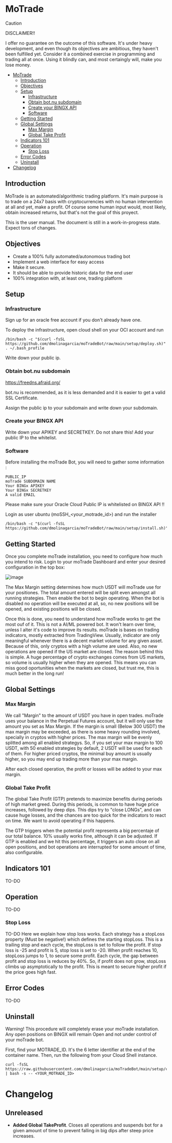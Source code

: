 # MoTrade

> [!CAUTION]
> DISCLAIMER!!
> 
> I offer no guarantee on the outcome of this software. It's under heavy development, and even though its objectives are ambitious, they haven't been fulfilled yet. Consider it a combined exercise in programming and trading all at once. Using it blindly can, and most certaingly will, make you lose money.

- [MoTrade](#motrade)
  - [Introduction](#introduction)
  - [Objectives](#objectives)
  - [Setup](#setup)
    - [Infrastructure](#infrastructure)
    - [Obtain bot.nu subdomain](#obtain-botnu-subdomain)
    - [Create your BINGX API](#create-your-bingx-api)
    - [Software](#software)
  - [Getting Started](#getting-started)
  - [Global Settings](#global-settings)
    - [Max Margin](#max-margin)
    - [Global Take Profit](#global-take-profit)
  - [Indicators 101](#indicators-101)
  - [Operation](#operation)
    - [Stop Loss](#stop-loss)
  - [Error Codes](#error-codes)
  - [Uninstall](#uninstall)
- [Changelog](#changelog)

<a name="introduction"></a>
## Introduction
MoTrade is an automated/algorithmic trading platform. It's main purpose is to trade on a 24x7 basis with cryptocurrencies with no human intervention at all and yet, make a profit. Of course some human input would, most likely, obtain increased returns, but that's not the goal of this proyect.

This is the user manual. The document is still in a work-in-progress state. Expect tons of changes.

<a name="objectives"></a>
## Objectives

- Create a 100% fully automated/autonomous trading bot
- Implement a web interface for easy access
- Make it secure.
- It should be able to provide historic data for the end user
- 100% integration with, at least one, trading platform

<a name="setup"></a>
## Setup
### Infrastructure

Sign up for an oracle free account if you don't already have one.

To deploy the infrastructure, open cloud shell on your OCI account and run

    /bin/bash -c "$(curl -fsSL https://github.com/dmolinagarcia/moTradeBot/raw/main/setup/deploy.sh)"
    . ~/.bash_profile

Write down your public ip.    

### Obtain bot.nu subdomain
https://freedns.afraid.org/

bot.nu is recommended, as it is less demanded and it is easier to get a valid SSL Certificate.

Assign the public ip to your subdomain and write down your subdomain.

### Create your BINGX API

Write down your APIKEY and SECRETKEY. Do not share this! Add your public IP to the whitelist.
    
### Software    
Before installing the moTrade Bot, you will need to gather some information :

    PUBLIC_IP
    moTrade SUBDOMAIN NAME
    Your BINGx APIKEY
    Your BINGx SECRETKEY
    A valid EMAIL

Please make sure your Oracle Cloud Public IP is whitelisted on BINGX API !!

Login as user ubuntu (moSSH_<your_motrade_id>) and run the installer

    /bin/bash -c "$(curl -fsSL https://github.com/dmolinagarcia/moTradeBot/raw/main/setup/install.sh)"

<a name="gettingstarted"></a>
## Getting Started

Once you complete moTrade installation, you need to configure how much you intend to risk. Login to your moTrade Dashboard and enter your desired configuration in the top box:

![image](https://github.com/dmolinagarcia/moTradeBot/assets/30756488/8832f9eb-9aef-40b4-985e-6e55aada7132)

The Max Margin setting determines how much USDT will moTrade use for your positiones. The total amount entered will be split even amongst all running strategies. Then enable the bot to begin operating. When the bot is disabled no operation will be executed at all, so, no new positions will be opened, and existing positions will be closed.

Once this is done, you need to understand how moTrade works to get the most ouf of it. This is not a AI/ML powered bot. It won't learn over time, unless I alter it's code to improve its results. moTrade is bases on trading indicators, mostly extracted from TradingView. Usually, indicator are only meaningful whenever there is a decent market volume for any given asset. Because of this, only cryptos with a high volume are used. Also, no new operations are opened if the US market are closed. The reason behind this is simple. A huge percentage of crypto exchanges comes from US markets, so volume is usually higher when they are opened. This means you can miss good oportunities when the markets are closed, but trust me, this is much better in the long run!

<a name="globalsettings"></a>
## Global Settings

<a name="maxmargin"></a>
### Max Margin
We call "Margin" to the amount of USDT you have in open trades. moTrade uses your balance in the Perpetual Futures account, but it will only use the amount you set as Max Margin. If the margin is small (Below 300 USDT) the max margin may be exceeded, as there is some heavy rounding involved, specially in cryptos with higher prices. The max margin will be evenly splitted among all enabled strategys. So, if you set your max margin to 100 USDT, with 50 enabled strategies by default, 2 USDT will be used for each of them. For higher priced cryptos, the minimal buy amount is usually higher, so you may end up trading more than your max margin.

After each closed operation, the profit or losses will be added to your max margin.

<a name="globaltp"></a>
### Global Take Profit
The global Take Profit (GTP) pretends to maximize benefits during periods of high market greed. During this periods, is common to have huge price increases, followed by deep dips. This dips try to "close LONGs", and can cause huge losses, and the chances are too quick for the indicators to react on time. We want to avoid operating if this happens.

The GTP triggers when the potential profit represents a big percentaje of our total balance. 10% usually works fine, although it can be adjusted. If GTP is enabled and we hit this percentage, it triggers an auto close on all open positions, and bot operations are interrupted for some amount of time, also configurable. 

<a name="indicators101"></a>
## Indicators 101
TO-DO

<a name="operation"></a>
## Operation
TO-DO

<a name="stoploss"></a>
### Stop Loss
TO-DO Here we explain how stop loss works. Each strategy has a stopLoss property (Must be negative!) which defines the starting stopLoss. This is a trailing stop and each cycle, the stopLoss is set to follow the profit. If stop loss is -25 and profit is 5, stop loss is set to -20. 
When profit reaches 10, stopLoss jumps to 1, to secure some profit.
Each cycle, the gap between profit and stop loss is reduces by 40%. So, if profit does not grow, stopLoss climbs up asymptotically to the profit. This is meant to secure higher profit if the price goes high fast.

<a name="errorcodes"></a>
## Error Codes
TO-DO

<a name="uninstall"></a>
## Uninstall

Warning! This procedure will completely erase your moTrade installation. Any open positions on BINGX will remain Open and not under control of your moTrade bot.

First, find your MOTRADE_ID. It's the 6 letter identifier at the end of the container name. Then, run the following from your Cloud Shell instance.

    curl -fsSL https://raw.githubusercontent.com/dmolinagarcia/moTradeBot/main/setup/cleanup.sh | bash -s -- <YOUR_MOTRADE_ID>

<a name="changelog"></a>
# Changelog
## Unreleased
- **Added Global TakeProfit**. Closes all operations and suspends bot for a given amount of time to prevent falling in big dips after steep price increases.